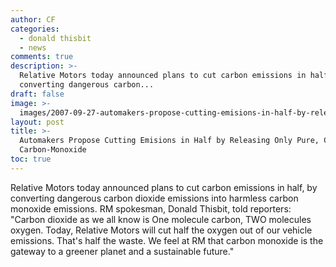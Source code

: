 ```yaml
---
author: CF
categories:
  - donald thisbit
  - news
comments: true
description: >-
  Relative Motors today announced plans to cut carbon emissions in half by
  converting dangerous carbon...
draft: false
image: >-
  images/2007-09-27-automakers-propose-cutting-emisions-in-half-by-releasing-only-pure-clean-carbon-monoxide.png
layout: post
title: >-
  Automakers Propose Cutting Emisions in Half by Releasing Only Pure, Clean
  Carbon-Monoxide
toc: true
---
```

    
Relative Motors today announced plans to cut carbon emissions in half, by converting dangerous carbon dioxide emissions into harmless carbon monoxide emissions. RM spokesman, Donald Thisbit, told reporters: "Carbon dioxide as we all know is One molecule carbon, TWO molecules oxygen. Today, Relative Motors will cut half the oxygen out of our vehicle emissions. That's half the waste. We feel at RM that carbon monoxide is the gateway to a greener planet and a sustainable future."    
